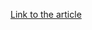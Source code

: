 [Link to the article](https://www.fortinet.com/blog/threat-research/emansrepo-stealer-multi-vector-attack-chains)
